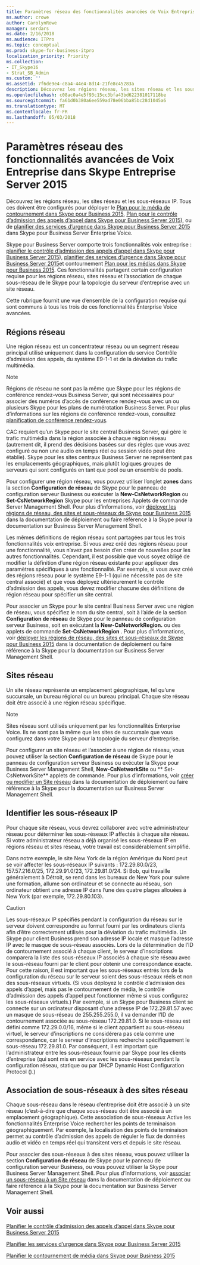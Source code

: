 ```yaml
---
title: Paramètres réseau des fonctionnalités avancées de Voix Entreprise dans Skype Entreprise Server 2015
ms.author: crowe
author: CarolynRowe
manager: serdars
ms.date: 2/16/2018
ms.audience: ITPro
ms.topic: conceptual
ms.prod: skype-for-business-itpro
localization_priority: Priority
ms.collection:
- IT_Skype16
- Strat_SB_Admin
ms.custom: ''
ms.assetid: 7f6de9e4-c8a4-44e4-8d14-21fe8c45283a
description: Découvrez les régions réseau, les sites réseau et les sous-réseaux IP. Tous ces doivent être configurés pour déployer le Plan du contournement de média dans Skype pour les entreprises 2015, planification pour le contrôle d’admission des appels dans Skype pour Business Server 2015), ou une planification pour les services d’urgence dans Skype pour Business Server 2015 dans Skype pour Business Server Enterprise Voice.
ms.openlocfilehash: c08ac0a4e5f93c15cc3bfa43bd622381017118be
ms.sourcegitcommit: fa61d0b380a6ee559ad78e06bba85bc28d1045a6
ms.translationtype: MT
ms.contentlocale: fr-FR
ms.lasthandoff: 05/03/2018
---
```

# <a name="network-settings-for-the-advanced-enterprise-voice-features-in-skype-for-business-server-2015"></a>Paramètres réseau des fonctionnalités avancées de Voix Entreprise dans Skype Entreprise Server 2015
 
Découvrez les régions réseau, les sites réseau et les sous-réseaux IP. Tous ces doivent être configurés pour déployer le [Plan pour le média de contournement dans Skype pour Business 2015](media-bypass.md), [Plan pour le contrôle d’admission des appels d’appel dans Skype pour Business Server 2015](call-admission-control.md)), ou de [planifier des services d’urgence dans Skype pour Business Server 2015](emergency-services.md) dans Skype pour Business Server Enterprise Voice.
  
Skype pour Business Server comporte trois fonctionnalités voix entreprise : [planifier le contrôle d’admission des appels d’appel dans Skype pour Business Server 2015](call-admission-control.md)), [planifier des services d’urgence dans Skype pour Business Server 2015](emergency-services.md)et contournement [Plan pour les médias dans Skype pour Business 2015](media-bypass.md). Ces fonctionnalités partagent certain configuration requise pour les régions réseau, sites réseau et l’association de chaque sous-réseau de le Skype pour la topologie du serveur d’entreprise avec un site réseau. 
  
Cette rubrique fournit une vue d’ensemble de la configuration requise qui sont communs à tous les trois de ces fonctionnalités Enterprise Voice avancées.
  
## <a name="network-regions"></a>Régions réseau

Une région réseau est un concentrateur réseau ou un segment réseau principal utilisé uniquement dans la configuration du service Contrôle d’admission des appels, du système E9-1-1 et de la déviation du trafic multimédia.
  
> [!NOTE]
> Régions de réseau ne sont pas la même que Skype pour les régions de conférence rendez-vous Business Server, qui sont nécessaires pour associer des numéros d’accès de conférence rendez-vous avec un ou plusieurs Skype pour les plans de numérotation Business Server. Pour plus d’informations sur les régions de conférence rendez-vous, consultez [planification de conférence rendez-vous](http://technet.microsoft.com/library/9aff949e-3dac-481a-be46-a180c72e8066.aspx). 
  
CAC requiert qu’un Skype pour le site central Business Server, qui gère le trafic multimédia dans la région associée à chaque région réseau (autrement dit, il prend des décisions basées sur des règles que vous avez configuré ou non une audio en temps réel ou session vidéo peut être établie). Skype pour les sites centraux Business Server ne représentent pas les emplacements géographiques, mais plutôt logiques groupes de serveurs qui sont configurés en tant que pool ou un ensemble de pools. 
  
Pour configurer une région réseau, vous pouvez utiliser l’onglet **zones** dans la section **Configuration de réseau** de Skype pour le panneau de configuration serveur Business ou exécuter la **New-CsNetworkRegion** ou **Set-CsNetworkRegion** Skype pour les entreprises Applets de commande Server Management Shell. Pour plus d’informations, voir [déployer les régions de réseau, des sites et sous-réseaux de Skype pour Business 2015](../../deploy/deploy-enterprise-voice/deploy-network.md) dans la documentation de déploiement ou faire référence à la Skype pour la documentation sur Business Server Management Shell.
  
Les mêmes définitions de région réseau sont partagées par tous les trois fonctionnalités voix entreprise. Si vous avez créé des régions réseau pour une fonctionnalité, vous n’avez pas besoin d’en créer de nouvelles pour les autres fonctionnalités. Cependant, il est possible que vous soyez obligé de modifier la définition d’une région réseau existante pour appliquer des paramètres spécifiques à une fonctionnalité. Par exemple, si vous avez créé des régions réseau pour le système E9-1-1 (qui ne nécessite pas de site central associé) et que vous déployez ultérieurement le contrôle d’admission des appels, vous devez modifier chacune des définitions de région réseau pour spécifier un site central.
  
Pour associer un Skype pour le site central Business Server avec une région de réseau, vous spécifiez le nom du site central, soit à l’aide de la section **Configuration de réseau** de Skype pour le panneau de configuration serveur Business, soit en exécutant la **New-CsNetworkRegion.** ou des applets de commande **Set-CsNetworkRegion** . Pour plus d’informations, voir [déployer les régions de réseau, des sites et sous-réseaux de Skype pour Business 2015](../../deploy/deploy-enterprise-voice/deploy-network.md) dans la documentation de déploiement ou faire référence à la Skype pour la documentation sur Business Server Management Shell.
  
## <a name="network-sites"></a>Sites réseau

Un site réseau représente un emplacement géographique, tel qu’une succursale, un bureau régional ou un bureau principal. Chaque site réseau doit être associé à une région réseau spécifique.
  
> [!NOTE]
> Sites réseau sont utilisés uniquement par les fonctionnalités Enterprise Voice. Ils ne sont pas la même que les sites de succursale que vous configurez dans votre Skype pour la topologie du serveur d’entreprise. 
  
Pour configurer un site réseau et l’associer à une région de réseau, vous pouvez utiliser la section **Configuration de réseau** de Skype pour le panneau de configuration serveur Business ou exécuter la Skype pour Business Server Management Shell, **New-CsNetworkSite** ou ** Set-CsNetworkSite** applets de commande. Pour plus d’informations, voir [créer ou modifier un Site réseau](http://technet.microsoft.com/library/14e24856-9996-4da4-9f31-300940bdf5aa.aspx) dans la documentation de déploiement ou faire référence à la Skype pour la documentation sur Business Server Management Shell.
  
## <a name="identify-ip-subnets"></a>Identifier les sous-réseaux IP

Pour chaque site réseau, vous devrez collaborer avec votre administrateur réseau pour déterminer les sous-réseaux IP affectés à chaque site réseau. Si votre administrateur réseau a déjà organisé les sous-réseaux IP en régions réseau et sites réseau, votre travail est considérablement simplifié.
  
Dans notre exemple, le site New York de la région Amérique du Nord peut se voir affecter les sous-réseaux IP suivants : 172.29.80.0/23, 157.57.216.0/25, 172.29.91.0/23, 172.29.81.0/24. Si Bob, qui travaille généralement à Détroit, se rend dans les bureaux de New York pour suivre une formation, allume son ordinateur et se connecte au réseau, son ordinateur obtient une adresse IP dans l’une des quatre plages allouées à New York (par exemple, 172.29.80.103).
  
> [!CAUTION]
> Les sous-réseaux IP spécifiés pendant la configuration du réseau sur le serveur doivent correspondre au format fourni par les ordinateurs clients afin d’être correctement utilisés pour la déviation du trafic multimédia. Un Skype pour client Business prend son adresse IP locale et masque l’adresse IP avec le masque de sous-réseau associés. Lors de la détermination de l’ID de contournement associé à chaque client, le serveur d’inscriptions comparera la liste des sous-réseaux IP associés à chaque site réseau avec le sous-réseau fourni par le client pour obtenir une correspondance exacte. Pour cette raison, il est important que les sous-réseaux entrés lors de la configuration du réseau sur le serveur soient des sous-réseaux réels et non des sous-réseaux virtuels. (Si vous déployez le contrôle d’admission des appels d’appel, mais pas le contournement de média, le contrôle d’admission des appels d’appel peut fonctionner même si vous configurez les sous-réseaux virtuels.) Par exemple, si un Skype pour Business client se connecte sur un ordinateur disposant d’une adresse IP de 172.29.81.57 avec un masque de sous-réseau de 255.255.255.0, il va demander l’ID de contournement associée au sous-réseau 172.29.81.0. Si le sous-réseau est défini comme 172.29.0.0/16, même si le client appartient au sous-réseau virtuel, le serveur d’inscriptions ne considérera pas cela comme une correspondance, car le serveur d’inscriptions recherche spécifiquement le sous-réseau 172.29.81.0. Par conséquent, il est important que l’administrateur entre les sous-réseaux fournie par Skype pour les clients d’entreprise (qui sont mis en service avec les sous-réseaux pendant la configuration réseau, statique ou par DHCP Dynamic Host Configuration Protocol ().) 
  
## <a name="associating-subnets-with-network-sites"></a>Association de sous-réseaux à des sites réseau

Chaque sous-réseau dans le réseau d’entreprise doit être associé à un site réseau (c’est-à-dire que chaque sous-réseau doit être associé à un emplacement géographique). Cette association de sous-réseaux Active les fonctionnalités Enterprise Voice rechercher les points de terminaison géographiquement. Par exemple, la localisation des points de terminaison permet au contrôle d’admission des appels de réguler le flux de données audio et vidéo en temps réel qui transitent vers et depuis le site réseau.
  
Pour associer des sous-réseaux à des sites réseau, vous pouvez utiliser la section **Configuration de réseau** de Skype pour le panneau de configuration serveur Business, ou vous pouvez utiliser la Skype pour Business Server Management Shell. Pour plus d’informations, voir [associer un sous-réseau à un Site réseau](http://technet.microsoft.com/library/aa69e3ac-542a-4ba1-9582-2e6bee29f633.aspx) dans la documentation de déploiement ou faire référence à la Skype pour la documentation sur Business Server Management Shell.
  
## <a name="see-also"></a>Voir aussi

#### 

[Planifier le contrôle d’admission des appels d’appel dans Skype pour Business Server 2015](call-admission-control.md)
  
[Planifier les services d’urgence dans Skype pour Business Server 2015](emergency-services.md)
  
[Planifier le contournement de média dans Skype pour Business 2015](media-bypass.md)

